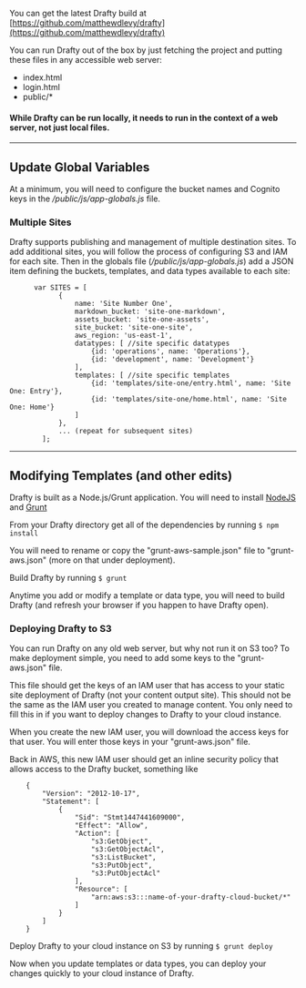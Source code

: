 You can get the latest Drafty build at [https://github.com/matthewdlevy/drafty](https://github.com/matthewdlevy/drafty)

You can run Drafty out of the box by just fetching the project and putting these files in any accessible web server:
+ index.html
+ login.html
+ public/*

#### While Drafty can be run locally, it needs to run in the context of a web server, not just local files.
---

## Update Global Variables
At a minimum, you will need to configure the bucket names and Cognito keys in the */public/js/app-globals.js* file.

### Multiple Sites
Drafty supports publishing and management of multiple destination sites. To add additional sites, you will follow the process of configuring S3 and IAM for each site. Then in the globals file (*/public/js/app-globals.js*) add a JSON item defining the buckets, templates, and data types available to each site:

          var SITES = [
                {
                    name: 'Site Number One',
                    markdown_bucket: 'site-one-markdown',
                    assets_bucket: 'site-one-assets',
                    site_bucket: 'site-one-site',
                    aws_region: 'us-east-1',
                    datatypes: [ //site specific datatypes
                        {id: 'operations', name: 'Operations'},
                        {id: 'development', name: 'Development'}
                    ],
                    templates: [ //site specific templates
                        {id: 'templates/site-one/entry.html', name: 'Site One: Entry'},
                        {id: 'templates/site-one/home.html', name: 'Site One: Home'}
                    ]
                },
                ... (repeat for subsequent sites)
            ];

---

## Modifying Templates (and other edits)
Drafty is built as a Node.js/Grunt application. You will need to install [NodeJS](https://nodejs.org/en/download/) and [Grunt](http://gruntjs.com/installing-grunt)

From your Drafty directory get all of the dependencies by running
`$ npm install `

You will need to rename or copy the "grunt-aws-sample.json" file to "grunt-aws.json" (more on that under deployment).

Build Drafty by running
`$ grunt `

Anytime you add or modify a template or data type, you will need to build Drafty (and refresh your browser if you happen to have Drafty open).

### Deploying Drafty to S3
You can run Drafty on any old web server, but why not run it on S3 too? To make deployment simple, you need to add some keys to the "grunt-aws.json" file.

This file should get the keys of an IAM user that has access to your static site deployment of Drafty (not your content output site). This should not be the same as the IAM user you created to manage content. You only need to fill this in if you want to deploy changes to Drafty to your cloud instance.

When you create the new IAM user, you will download the access keys for that user. You will enter those keys in your "grunt-aws.json" file.

Back in AWS, this new IAM user should get an inline security policy that allows access to the Drafty bucket, something like

        {
            "Version": "2012-10-17",
            "Statement": [
                {
                    "Sid": "Stmt1447441609000",
                    "Effect": "Allow",
                    "Action": [
                        "s3:GetObject",
                        "s3:GetObjectAcl",
                        "s3:ListBucket",
                        "s3:PutObject",
                        "s3:PutObjectAcl"
                    ],
                    "Resource": [
                        "arn:aws:s3:::name-of-your-drafty-cloud-bucket/*"
                    ]
                }
            ]
        }

Deploy Drafty to your cloud instance on S3 by running
`$ grunt deploy `

Now when you update templates or data types, you can deploy your changes quickly to your cloud instance of Drafty.
